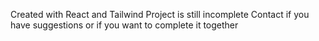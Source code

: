 Created with React and Tailwind
Project is still incomplete
Contact if you have suggestions or if you want to complete it together

